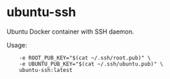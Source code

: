 # ubuntu-ssh

Ubuntu Docker container with SSH daemon.

Usage:

```docker run -ti --rm -p 2222:22 \
    -e ROOT_PUB_KEY="$(cat ~/.ssh/root.pub)" \
    -e UBUNTU_PUB_KEY="$(cat ~/.ssh/ubuntu.pub)" \
    ubuntu-ssh:latest
```
